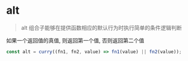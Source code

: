 # alt

> alt 组合子能够在提供函数相应的默认行为时执行简单的条件逻辑判断

如果一个返回值的真值, 则返回第一个值, 否则返回第二个值

```js
const alt = curry((fn1, fn2, value) => fn1(value) || fn2(value));
```
